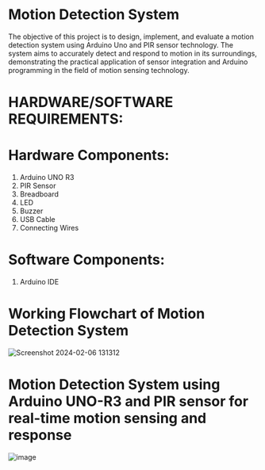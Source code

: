 # Motion Detection System

The objective of this project is to design, implement, and evaluate a motion detection system using Arduino Uno and PIR sensor technology. The system aims to accurately detect and respond to motion in its surroundings, demonstrating the practical application of sensor integration and Arduino programming in the field of motion sensing technology.

# HARDWARE/SOFTWARE REQUIREMENTS:

# Hardware Components:
1. Arduino UNO R3
2. PIR Sensor
3. Breadboard
4. LED
5. Buzzer
6. USB Cable
7. Connecting Wires

# Software Components:

1. Arduino IDE

# Working Flowchart of Motion Detection System

![Screenshot 2024-02-06 131312](https://github.com/Navdeep-J/Motion-Detection-System/assets/96953120/389a5e79-dc31-430d-9111-dce682d47e0c)

# Motion Detection System using Arduino UNO-R3 and PIR sensor for real-time motion sensing and response

![image](https://github.com/Navdeep-J/Motion-Detection-System/assets/98450290/a1605bd6-2227-402b-85b4-1aa86c5e6d14)
